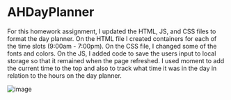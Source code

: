 # AHDayPlanner
For this homework assignment, I updated the HTML, JS, and CSS files to format the day planner. On the HTML file I created containers for each of the time slots (9:00am - 7:00pm). On the CSS file, I changed some of the fonts and colors. On the JS, I added code to save the users input to local storage so that it remained when the page refreshed. I used moment to add the current time to the top and also to track what time it was in the day in relation to the hours on the day planner.

![image](https://user-images.githubusercontent.com/67828728/92812820-01d71580-f38e-11ea-87bb-0919f05cebf2.png)

